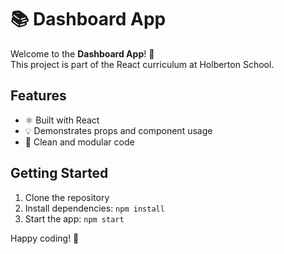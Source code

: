 # 📚 Dashboard App

Welcome to the **Dashboard App**! 🚀  
This project is part of the React curriculum at Holberton School.

## Features

- ⚛️ Built with React
- 💡 Demonstrates props and component usage
- 📝 Clean and modular code

## Getting Started

1. Clone the repository
2. Install dependencies: `npm install`
3. Start the app: `npm start`

Happy coding! 🎉
